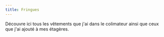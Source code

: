 ```yaml
---
title: Fringues
---
```


Découvre ici tous les vêtements que j'ai dans le colimateur ainsi que ceux que j'ai ajouté à mes étagères.
